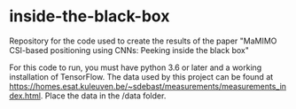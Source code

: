 # inside-the-black-box
Repository for the code used to create the results of the paper "MaMIMO CSI-based positioning using CNNs: Peeking inside the black box"

For this code to run, you must have python 3.6 or later and a working installation of TensorFlow.
The data used by this project can be found at https://homes.esat.kuleuven.be/~sdebast/measurements/measurements_index.html. Place the data in the /data folder.
